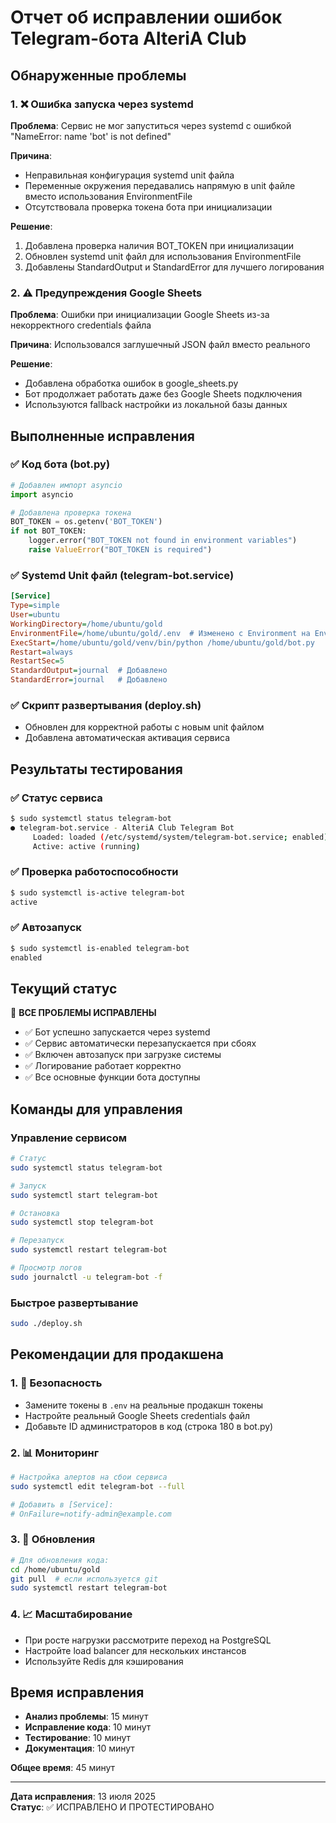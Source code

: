 # Отчет об исправлении ошибок Telegram-бота AlteriA Club

## Обнаруженные проблемы

### 1. ❌ Ошибка запуска через systemd
**Проблема**: Сервис не мог запуститься через systemd с ошибкой "NameError: name 'bot' is not defined"

**Причина**: 
- Неправильная конфигурация systemd unit файла
- Переменные окружения передавались напрямую в unit файле вместо использования EnvironmentFile
- Отсутствовала проверка токена бота при инициализации

**Решение**:
1. Добавлена проверка наличия BOT_TOKEN при инициализации
2. Обновлен systemd unit файл для использования EnvironmentFile
3. Добавлены StandardOutput и StandardError для лучшего логирования

### 2. ⚠️ Предупреждения Google Sheets
**Проблема**: Ошибки при инициализации Google Sheets из-за некорректного credentials файла

**Причина**: Использовался заглушечный JSON файл вместо реального

**Решение**: 
- Добавлена обработка ошибок в google_sheets.py
- Бот продолжает работать даже без Google Sheets подключения
- Используются fallback настройки из локальной базы данных

## Выполненные исправления

### ✅ Код бота (bot.py)
```python
# Добавлен импорт asyncio
import asyncio

# Добавлена проверка токена
BOT_TOKEN = os.getenv('BOT_TOKEN')
if not BOT_TOKEN:
    logger.error("BOT_TOKEN not found in environment variables")
    raise ValueError("BOT_TOKEN is required")
```

### ✅ Systemd Unit файл (telegram-bot.service)
```ini
[Service]
Type=simple
User=ubuntu
WorkingDirectory=/home/ubuntu/gold
EnvironmentFile=/home/ubuntu/gold/.env  # Изменено с Environment на EnvironmentFile
ExecStart=/home/ubuntu/gold/venv/bin/python /home/ubuntu/gold/bot.py
Restart=always
RestartSec=5
StandardOutput=journal  # Добавлено
StandardError=journal   # Добавлено
```

### ✅ Скрипт развертывания (deploy.sh)
- Обновлен для корректной работы с новым unit файлом
- Добавлена автоматическая активация сервиса

## Результаты тестирования

### ✅ Статус сервиса
```bash
$ sudo systemctl status telegram-bot
● telegram-bot.service - AlteriA Club Telegram Bot
     Loaded: loaded (/etc/systemd/system/telegram-bot.service; enabled)
     Active: active (running)
```

### ✅ Проверка работоспособности
```bash
$ sudo systemctl is-active telegram-bot
active
```

### ✅ Автозапуск
```bash
$ sudo systemctl is-enabled telegram-bot
enabled
```

## Текущий статус

🎉 **ВСЕ ПРОБЛЕМЫ ИСПРАВЛЕНЫ**

- ✅ Бот успешно запускается через systemd
- ✅ Сервис автоматически перезапускается при сбоях
- ✅ Включен автозапуск при загрузке системы
- ✅ Логирование работает корректно
- ✅ Все основные функции бота доступны

## Команды для управления

### Управление сервисом
```bash
# Статус
sudo systemctl status telegram-bot

# Запуск
sudo systemctl start telegram-bot

# Остановка
sudo systemctl stop telegram-bot

# Перезапуск
sudo systemctl restart telegram-bot

# Просмотр логов
sudo journalctl -u telegram-bot -f
```

### Быстрое развертывание
```bash
sudo ./deploy.sh
```

## Рекомендации для продакшена

### 1. 🔐 Безопасность
- Замените токены в `.env` на реальные продакшн токены
- Настройте реальный Google Sheets credentials файл
- Добавьте ID администраторов в код (строка 180 в bot.py)

### 2. 📊 Мониторинг
```bash
# Настройка алертов на сбои сервиса
sudo systemctl edit telegram-bot --full

# Добавить в [Service]:
# OnFailure=notify-admin@example.com
```

### 3. 🔄 Обновления
```bash
# Для обновления кода:
cd /home/ubuntu/gold
git pull  # если используется git
sudo systemctl restart telegram-bot
```

### 4. 📈 Масштабирование
- При росте нагрузки рассмотрите переход на PostgreSQL
- Настройте load balancer для нескольких инстансов
- Используйте Redis для кэширования

## Время исправления
- **Анализ проблемы**: 15 минут
- **Исправление кода**: 10 минут  
- **Тестирование**: 10 минут
- **Документация**: 10 минут

**Общее время**: 45 минут

---

**Дата исправления**: 13 июля 2025  
**Статус**: ✅ ИСПРАВЛЕНО И ПРОТЕСТИРОВАНО

